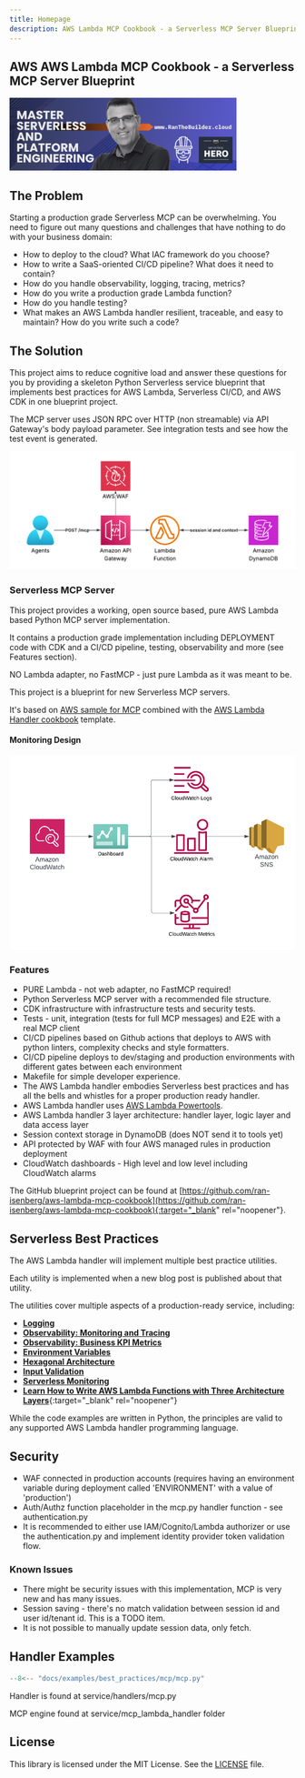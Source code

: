 ```yaml
---
title: Homepage
description: AWS Lambda MCP Cookbook - a Serverless MCP Server Blueprint
---
```

## **AWS AWS Lambda MCP Cookbook - a Serverless MCP Server Blueprint**

[<img alt="alt_text" src="./media/banner.png" width="400" />](https://www.ranthebuilder.cloud/)

## **The Problem**

Starting a production grade Serverless MCP can be overwhelming. You need to figure out many questions and challenges that have nothing to do with your business domain:

* How to deploy to the cloud? What IAC framework do you choose?
* How to write a SaaS-oriented CI/CD pipeline? What does it need to contain?
* How do you handle observability, logging, tracing, metrics?
* How do you write a production grade Lambda function?
* How do you handle testing?
* What makes an AWS Lambda handler resilient, traceable, and easy to maintain? How do you write such a code?

## **The Solution**

This project aims to reduce cognitive load and answer these questions for you by providing a skeleton Python Serverless service blueprint that implements best practices for AWS Lambda, Serverless CI/CD, and AWS CDK in one blueprint project.

The MCP server uses JSON RPC over HTTP (non streamable) via API Gateway's body payload parameter. See integration tests and see how the test event is generated.

![design](https://github.com/ran-isenberg/aws-lambda-mcp-cookbook/blob/main/docs/media/design.png?raw=true)

### Serverless MCP Server

This project provides a working, open source based, pure AWS Lambda based Python MCP server implementation.

It contains a production grade implementation including DEPLOYMENT code with CDK and a CI/CD pipeline, testing, observability and more (see Features section).

NO Lambda adapter, no FastMCP - just pure Lambda as it was meant to be.

This project is a blueprint for new Serverless MCP servers.

It's based on [AWS sample for MCP](https://github.com/awslabs/mcp/tree/main/src/mcp-lambda-handler) combined with the [AWS Lambda Handler cookbook](https://ran-isenberg.github.io/aws-lambda-handler-cookbook/) template.

#### **Monitoring Design**

<img alt="monitoring" src="./media/monitoring_design.png" />

### **Features**

* PURE Lambda - not web adapter, no FastMCP required!
* Python Serverless MCP server with a recommended file structure.
* CDK infrastructure with infrastructure tests and security tests.
* Tests - unit, integration (tests for full MCP messages) and E2E with a real MCP client
* CI/CD pipelines based on Github actions that deploys to AWS with python linters, complexity checks and style formatters.
* CI/CD pipeline deploys to dev/staging and production environments with different gates between each environment
* Makefile for simple developer experience.
* The AWS Lambda handler embodies Serverless best practices and has all the bells and whistles for a proper production ready handler.
* AWS Lambda handler uses [AWS Lambda Powertools](https://docs.powertools.aws.dev/lambda-python/).
* AWS Lambda handler 3 layer architecture: handler layer, logic layer and data access layer
* Session context storage in DynamoDB (does NOT send it to tools yet)
* API protected by WAF with four AWS managed rules in production deployment
* CloudWatch dashboards - High level and low level including CloudWatch alarms

The GitHub blueprint project can be found at [https://github.com/ran-isenberg/aws-lambda-mcp-cookbook](https://github.com/ran-isenberg/aws-lambda-mcp-cookbook){:target="_blank" rel="noopener"}.

## **Serverless Best Practices**

The AWS Lambda handler will implement multiple best practice utilities.

Each utility is implemented when a new blog post is published about that utility.

The utilities cover multiple aspects of a production-ready service, including:

* [**Logging**](best_practices/logger.md)
* [**Observability: Monitoring and Tracing**](best_practices/tracer.md)
* [**Observability: Business KPI Metrics**](best_practices/metrics.md)
* [**Environment Variables**](best_practices/environment_variables.md)
* [**Hexagonal Architecture**](https://www.ranthebuilder.cloud/post/learn-how-to-write-aws-lambda-functions-with-architecture-layers)
* [**Input Validation**](best_practices/input_validation.md)
* [**Serverless Monitoring**](https://www.ranthebuilder.cloud/post/how-to-effortlessly-monitor-serverless-applications-with-cloudwatch-part-one)
* [**Learn How to Write AWS Lambda Functions with Three Architecture Layers**](https://www.ranthebuilder.cloud/post/learn-how-to-write-aws-lambda-functions-with-architecture-layers){:target="_blank" rel="noopener"}

While the code examples are written in Python, the principles are valid to any supported AWS Lambda handler programming language.

## Security

* WAF connected in production accounts (requires having an environment variable during deployment called 'ENVIRONMENT' with a value of 'production')
* Auth/Authz function placeholder in the mcp.py handler function - see authentication.py
* It is recommended to either use IAM/Cognito/Lambda authorizer or use the authentication.py and implement identity provider token validation flow.

### Known Issues

* There might be security issues with this implementation, MCP is very new and has many issues.
* Session saving - there's no match validation between session id and user id/tenant id. This is a TODO item.
* It is not possible to manually update session data, only fetch.

## Handler Examples

```python hl_lines="7 12 34" title="service/handlers/mcp.py"
--8<-- "docs/examples/best_practices/mcp/mcp.py"
```

Handler is found at service/handlers/mcp.py

MCP engine found at service/mcp_lambda_handler folder

## **License**

This library is licensed under the MIT License. See the [LICENSE](https://github.com/ran-isenberg/aws-lambda-mcp-cookbook/blob/main/LICENSE) file.
